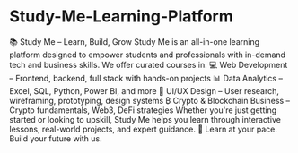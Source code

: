 # Study-Me-Learning-Platform
 📚 Study Me – Learn, Build, Grow Study Me is an all-in-one learning platform designed to empower students and professionals with in-demand tech and business skills. We offer curated courses in:  💻 Web Development – Frontend, backend, full stack with hands-on projects  📊 Data Analytics – Excel, SQL, Python, Power BI, and more  🎨 UI/UX Design – User research, wireframing, prototyping, design systems  ₿ Crypto & Blockchain Business – Crypto fundamentals, Web3, DeFi strategies  Whether you're just getting started or looking to upskill, Study Me helps you learn through interactive lessons, real-world projects, and expert guidance.  🚀 Learn at your pace. Build your future with us.
